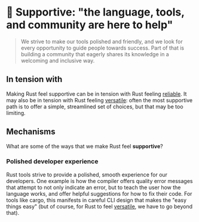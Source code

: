 # 🥰 Supportive: "the language, tools, and community are here to help"

> We strive to make our tools polished and friendly, and we look for every opportunity to guide people towards success. Part of that is building a community that eagerly shares its knowledge in a welcoming and inclusive way.

## In tension with

Making Rust feel supportive can be in tension with Rust feeling [reliable]. It may also be in tension with Rust feeling [versatile]: often the most supportive path is to offer a simple, streamlined set of choices, but that may be too limiting.

[reliable]: ./reliable.md
[versatile]: ./versatile.md

## Mechanisms

What are some of the ways that we make Rust feel **supportive**?

### Polished developer experience

Rust tools strive to provide a polished, smooth experience for our developers. One example is how the compiler offers quality error messages that attempt to not only indicate an error, but to teach the user how the language works, and offer helpful suggestions for how to fix their code. For tools like cargo, this manifests in careful CLI design that makes the "easy things easy" (but of course, for Rust to feel [versatile], we have to go beyond that).

